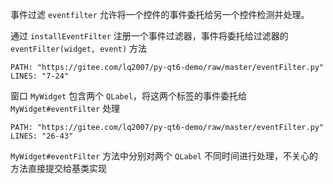 事件过滤 `eventfilter` 允许将一个控件的事件委托给另一个控件检测并处理。

通过 `installEventFilter` 注册一个事件过滤器，事件将委托给过滤器的 `eventFilter(widget, event)` 方法

```embed-python
PATH: "https://gitee.com/lq2007/py-qt6-demo/raw/master/eventFilter.py"
LINES: "7-24"
```

窗口 `MyWidget` 包含两个 `QLabel`，将这两个标签的事件委托给 `MyWidget#eventFilter` 处理

```embed-python
PATH: "https://gitee.com/lq2007/py-qt6-demo/raw/master/eventFilter.py"
LINES: "26-43"
```

`MyWidget#eventFilter` 方法中分别对两个 `QLabel` 不同时间进行处理，不关心的方法直接提交给基类实现

